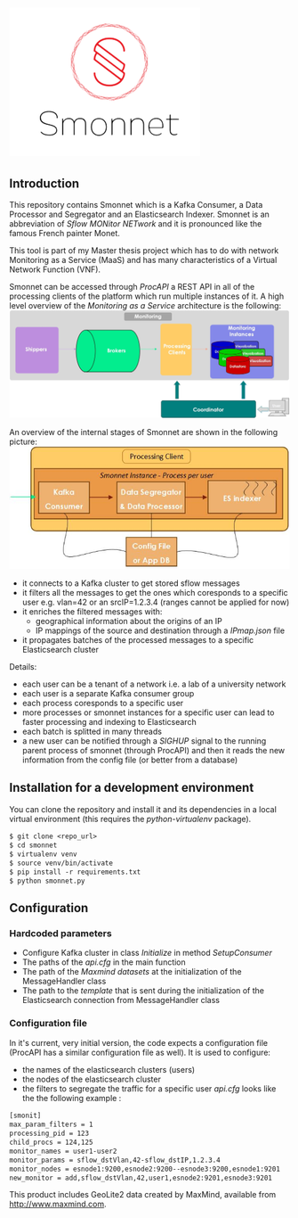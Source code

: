# ![Smonnet](pics/smonnet_logo.png)

## Introduction

This repository contains Smonnet which is a Kafka Consumer, a Data Processor and Segregator and an Elasticsearch Indexer. Smonnet is an abbreviation of *Sflow MONitor NETwork* and it is pronounced like the famous French painter Monet.

This tool is part of my Master thesis project which has to do with network Monitoring as a Service (MaaS) and has many characteristics of a Virtual Network Function (VNF). 

Smonnet can be accessed through *ProcAPI* a REST API in all of the processing clients of the platform which run multiple instances of it. A high level overview of the _Monitoring as a Service_ architecture is the following:
![Monitoring as a Service architecture](pics/maas_architecture.jpg)

An overview of the internal stages of Smonnet are shown in the following picture:
![smonnet overview](pics/smonnet_overview.jpg)

* it connects to a Kafka cluster to get stored sflow messages
* it filters all the messages to get the ones which coresponds to a specific user e.g. vlan=42 or an srcIP=1.2.3.4 (ranges cannot be applied for now)
* it enriches the filtered messages with:
    * geographical information about the origins of an IP
    * IP mappings of the source and destination through a *IPmap.json* file
* it propagates batches of the processed messages to a specific Elasticsearch cluster

Details:
- each user can be a tenant of a network i.e. a lab of a university network
- each user is a separate Kafka consumer group
- each process coresponds to a specific user
- more processes or smonnet instances for a specific user can lead to faster processing and indexing to Elasticsearch
- each batch is splitted in many threads
- a new user can be notified through a *SIGHUP* signal to the running parent process of smonnet (through ProcAPI) and then it reads the new information from the config file (or better from a database)


## Installation for a development environment

You can clone the repository and install it and its dependencies
in a local virtual environment (this requires the *python-virtualenv* package).

    $ git clone <repo_url>
    $ cd smonnet
    $ virtualenv venv
    $ source venv/bin/activate
    $ pip install -r requirements.txt
    $ python smonnet.py


## Configuration

### Hardcoded parameters
- Configure Kafka cluster in class _Initialize_ in method _SetupConsumer_
- The paths of the _api.cfg_ in the main function
- The path of the _Maxmind datasets_ at the initialization of the MessageHandler class
- The path to the _template_ that is sent during the initialization of the Elasticsearch connection from MessageHandler class

### Configuration file
In it's current, very initial version, the code expects a configuration file (ProcAPI has a similar configuration file as well). It is used to configure:
- the names of the elasticsearch clusters (users)
- the nodes of the elasticsearch cluster
- the filters to segregate the traffic for a specific user
*api.cfg* looks like the the following example :
```
[smonit]
max_param_filters = 1
processing_pid = 123
child_procs = 124,125
monitor_names = user1-user2
monitor_params = sflow_dstVlan,42-sflow_dstIP,1.2.3.4
monitor_nodes = esnode1:9200,esnode2:9200--esnode3:9200,esnode1:9201
new_monitor = add,sflow_dstVlan,42,user1,esnode2:9201,esnode3:9201
```

This product includes GeoLite2 data created by MaxMind, available from
<http://www.maxmind.com>.

